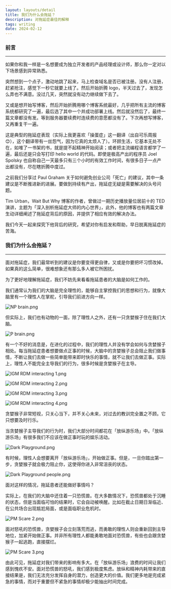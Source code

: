 ```yaml
---
layout: layouts/detail
title: 我们为什么会拖延？
description: 对拖延症最佳的解释
tags: writing
date: 2024-02-12
---
```

### 前言

---

如果你和我一样是一名想要成为独立开发者的产品经理或设计师，那么你一定对以下场景感到异常熟悉。

突然想到一个点子，激动地跳了起来，马上检查域名是否已被注册。没有人注册，赶紧抢注，感觉下一秒它就要上线了。然后开始折腾 logo，半天过去了，发现怎么弄也不满意。没过几天，突然就没有动力继续做下去了。

又或是想开始写博客，然后开始折腾用哪个博客系统最好，几乎把所有主流的博客系统都研究了一遍，最后选了其中一个并成功部署上线。然后就没然后了，最终一篇文章都没有发。等到服务器要续费时连续费的意愿都没有了。下次再想写博客，又再重复干一遍。

这是典型的拖延症表现（实际上我更喜欢「操蛋症」这一翻译（出自可乐周报 😊），这个翻译带有一丝怨气，因为它真的太烦人了）。环顾生活，它基本无处不在，如堆了一书架的书，就是提不起精神开始阅读；或者把主流编程语言都学了一遍，最后还是只会写打印 hello world 的代码。即使是极高产出的程序员 Joel Spolsky 也自称自己一天最多只有三个小时的有效工作时间，有很多日子一点产出都没有，尽在瞎折腾中度过。

之前我们分享过 Paul Graham 关于如何避免创业公司「死亡」的建议，其中一条建议是不断推进新的进展。要做到持续有产出，拖延症无疑是需要解决的头号问题。

Tim Urban，Wait But Why 博客的作者，曾做过一期历史播放量位居前十的 TED 演讲，主题为「深入剖析拖延症大师的内心世界」，此外，他的博客也有两篇文章生动详细阐述了拖延症背后的原因，并提供了相应有效的解决办法。

我们今天一起来探究下他背后的研究，希望对你有启发和帮助，早日脱离拖延症的苦海。

### 我们为什么会拖延？

---

面对拖延症，我们最常听到的建议是你要变得更自律，又或是你要把坏习惯改掉。如果真的这么简单，很难想象还有那么多人被它所困扰。

为了更好地理解拖延症，我们不妨先来看看拖延患者的大脑是如何工作的。

我们通常认为我们的大脑是完全理性的，能够自主掌控我们的思想和行为，就像大脑里有一个理性人在掌舵，引导我们前进方向一样。

![NP brain.png](/static/img/NP-brain.png)

但实际上，我们也有动物的一面，除了理性人之外，还有一只贪婪猴子住在我们大脑。

![P brain.png](/static/img/P-brain.png)

有一个不好的消息是，在进化的过程中，我们的理性人并没有学会如何与贪婪猴子相处。每当拖延症患者想要做点正事的时候，大脑中的贪婪猴子总会阻止我们做事情，不断让我们去做一些简单能带来即时快乐的事情，就不让我们去做正事。实际上，理性人不能完全主导我们的行为，很多时候是贪婪猴子在主导。

![IGM RDM interacting 1.png](/static/img/IGM-RDM-interacting-1.png)

![IGM RDM interacting 2.png](/static/img/IGM-RDM-interacting-2.png)

![IGM RDM interacting 3.png](/static/img/IGM-RDM-interacting-3.png)

![IGM RDM interacting 4.png](/static/img/IGM-RDM-interacting-4.png)

贪婪猴子非常短视，只关心当下，并不关心未来，对过去的教训完全置之不顾。它只想要及时行乐。

当贪婪猴子主导我们的行为时，我们大部分时间都花在「放纵游乐场」中。「放纵游乐场」有很多我们不应该在做正事时玩的娱乐活动。

![Dark Playground.png](/static/img/Dark-Playground.png)

有时候，理性人会想要离开「放纵游乐场」，开始做正事。但是，一旦你踏出第一步，贪婪猴子就会极力阻止你，这使得你进入非常沮丧的状态。

![Dark Playground people.png](/static/img/Dark-Playground-people.png)

面对这样的情况，拖延患者还能做好事情吗？

实际上，在我们的大脑中还住着一只恐慌兽。在大多数情况下，恐慌兽都处于沉睡的状态，但是当面临可怕的结果时，它会自动被唤醒。比如在截止日期日渐临近、在公共场合出现尴尬局面，或是面临职业危机时。

![PM Scare 2.png](/static/img/PM-Scare-2.png)

面对怒吼的恐慌兽，贪婪猴子会立刻落荒而逃，而勇敢的理性人则会重新回到主导地位，加紧开始做正事。并非所有理性人都能勇敢地面对恐慌兽，有些也会跟贪婪猴子一起逃跑，直接摆烂。

![PM Scare 3.png](/static/img/PM-Scare-3.png)

由此可见，拖延症对我们带来的影响有多大。在「放纵游乐场」浪费的时间让我们感到愧疚不安。面对恐慌兽的怒吼，我们感到极度焦虑。放纵和精神内耗带来的直接结果是，我们无法充分发挥自身的潜力，创造更大的价值。我们更多地是完成紧急的事情，而对于重要但不紧急的事情却极少能抽出时间完成。